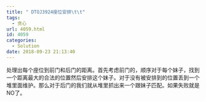 ```yaml
---
title: " DTOJ3924座位安排\t\t"
tags:
  - 贪心
url: 4059.html
id: 4059
categories:
  - Solution
date: 2018-09-23 21:13:40
---
```


处理出每个座位到前门和后门的距离。首先考虑前门的，顺序对于每个妹子，找到一个距离最大的合法的位置然后安排这个妹子。对于没有被安排到的位置丢到一个堆里面维护。那么对于后门的我们就从堆里抓出来一个跟妹子匹配。如果失败就是NO了。